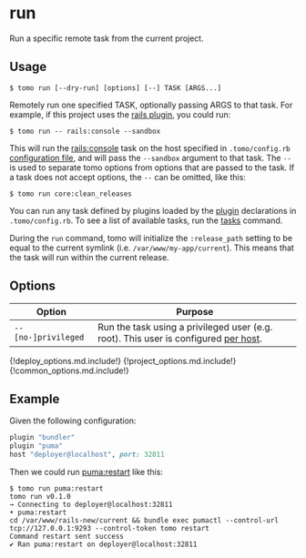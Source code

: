 # run

Run a specific remote task from the current project.

## Usage

```plain
$ tomo run [--dry-run] [options] [--] TASK [ARGS...]
```

Remotely run one specified TASK, optionally passing ARGS to that task. For example, if this project uses the [rails plugin](../plugins/rails.md), you could run:

```plain
$ tomo run -- rails:console --sandbox
```

This will run the [rails:console](../plugins/rails.md#railsconsole) task on the host specified in `.tomo/config.rb` [configuration file](../configuration.md), and will pass the `--sandbox` argument to that task. The `--` is used to separate tomo options from options that are passed to the task. If a task does not accept options, the `--` can be omitted, like this:

```plain
$ tomo run core:clean_releases
```

You can run any task defined by plugins loaded by the [plugin](../configuration.md#pluginname_or_relative_path) declarations in `.tomo/config.rb`. To see a list of available tasks, run the [tasks](tasks.md) command.

During the `run` command, tomo will initialize the `:release_path` setting to be equal to the current symlink (i.e. `/var/www/my-app/current`). This means that the task will run within the current release.

## Options

| Option | Purpose |
| ------ | ------- |
| `--[no-]privileged` | Run the task using a privileged user (e.g. root). This user is configured [per host](../configuration.md#hostaddress-4242options).|
{!deploy_options.md.include!}
{!project_options.md.include!}
{!common_options.md.include!}

## Example

Given the following configuration:

```ruby
plugin "bundler"
plugin "puma"
host "deployer@localhost", port: 32811
```

Then we could run [puma:restart](../plugins/puma.md#pumarestart) like this:

```plain
$ tomo run puma:restart
tomo run v0.1.0
→ Connecting to deployer@localhost:32811
• puma:restart
cd /var/www/rails-new/current && bundle exec pumactl --control-url tcp://127.0.0.1:9293 --control-token tomo restart
Command restart sent success
✔ Ran puma:restart on deployer@localhost:32811
```
